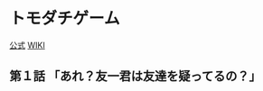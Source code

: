 # トモダチゲーム

[公式](https://tomodachi-anime.com/) 
[WIKI](https://ja.wikipedia.org/wiki/%E3%83%88%E3%83%A2%E3%83%80%E3%83%81%E3%82%B2%E3%83%BC%E3%83%A0) 

## 第１話 「あれ？友一君は友達を疑ってるの？」
